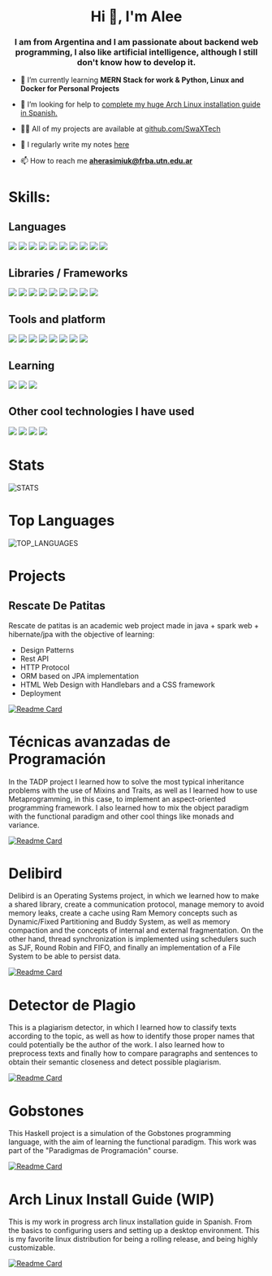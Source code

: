 <h1 align="center">Hi 👋, I'm Alee</h1>
<h3 align="center">I am from Argentina and I am passionate about backend web programming, I also like artificial intelligence, although I still don't know how to develop it.</h3>

<!--
<p align="left"> <img src="https://komarev.com/ghpvc/?username=swaxtech&label=Profile%20views&color=0e75b6&style=flat-square" alt="swaxtech" /> </p>

<p align="left"> <a href="https://github.com/ryo-ma/github-profile-trophy"><img src="https://github-profile-trophy.vercel.app/?username=swaxtech" alt="swaxtech" /></a> </p>
-->
- 🌱 I’m currently learning **MERN Stack for work & Python, Linux and Docker for Personal Projects**

- 🤝 I’m looking for help to [complete my huge Arch Linux installation guide in Spanish.](https://github.com/SwaXTech/Guia-de-Instalacion-de-Arch-Linux)

- 👨‍💻 All of my projects are available at [github.com/SwaXTech](github.com/SwaXTech)

- 📝 I regularly write my notes [here](https://github.com/stars/SwaXTech/lists/notes)

- 📫 How to reach me **aherasimiuk@frba.utn.edu.ar**

# Skills:

## Languages
<p>
  <img src="https://img.shields.io/badge/Python-3776AB?style=for-the-badge&logo=python&logoColor=white" />
  <img src="https://img.shields.io/badge/HTML5-E34F26?style=for-the-badge&logo=html5&logoColor=white" />
  <img src="https://img.shields.io/badge/CSS3-1572B6?style=for-the-badge&logo=css3&logoColor=white" />
  <img src="https://img.shields.io/badge/JavaScript-323330?style=for-the-badge&logo=javascript&logoColor=F7DF1E" />
  <img src="https://img.shields.io/badge/C-00599C?style=for-the-badge&logo=c&logoColor=white" />
  <img src="https://img.shields.io/badge/C%2B%2B-00599C?style=for-the-badge&logo=c%2B%2B&logoColor=white" />
  <img src="https://img.shields.io/badge/Java-E34F26?style=for-the-badge&logo=java&logoColor=white" />
  <img src="https://img.shields.io/badge/Flutter-3776AB?style=for-the-badge&logo=flutter&logoColor=white" />
  <img src="https://img.shields.io/badge/SQL-3776AB?style=for-the-badge&logo=mysql&logoColor=white" />
  <img src="https://img.shields.io/badge/Android-22AA11?style=for-the-badge&logo=android&logoColor=white" />
</p>

## Libraries / Frameworks

<p>
<img src="https://img.shields.io/badge/React-3776AB?style=for-the-badge&logo=react&logoColor=white" />
<img src="https://img.shields.io/badge/jest-E34F26?style=for-the-badge&logo=jest&logoColor=white" />
<img src="https://img.shields.io/badge/Flask-3776AB?style=for-the-badge&logo=flask&logoColor=white" />
<img src="https://img.shields.io/badge/React_Native-E34F26?style=for-the-badge&logo=react&logoColor=white" />
<img src="https://img.shields.io/badge/Hibernate-3776AB?style=for-the-badge&logo=hibernate&logoColor=white" />
<img src="https://img.shields.io/badge/Spark-E34F26?style=for-the-badge&" />
<img src="https://img.shields.io/badge/Express-CCEE00?style=for-the-badge&logo=express&logoColor=white" />
<img src="https://img.shields.io/badge/Node-22AA11?style=for-the-badge&logo=node.js&logoColor=white" />
<!--Pycord-->
<img src="https://img.shields.io/badge/Pycord-E34F26?style=for-the-badge&logo=discord&logoColor=white" />

</p>

## Tools and platform

<!-- vscode -->
<p>
<img src="https://img.shields.io/badge/visual_studio_code-3776AB?style=for-the-badge&logo=visual-studio-code&logoColor=white" />
<img src="https://img.shields.io/badge/GoogleCloud-E34F26?style=for-the-badge&logo=GoogleCloud&logoColor=white" />
  <img src="https://img.shields.io/badge/Linux-3776AB?style=for-the-badge&logo=linux&logoColor=white" />
  <img src="https://img.shields.io/badge/Docker-0084FF?style=for-the-badge&logo=docker&logoColor=white" />
  <img src="https://img.shields.io/badge/Git-E34F26?style=for-the-badge&logo=git&logoColor=white" />
  <img src="https://img.shields.io/badge/GitHub-3776AB?style=for-the-badge&logo=github&logoColor=white" />
  <img src="https://img.shields.io/badge/GitLab-E34F26?style=for-the-badge&logo=gitlab&logoColor=white" />
  <img src="https://img.shields.io/badge/Android_Studio-3776AB?style=for-the-badge&logo=android-studio&logoColor=white" />
</p>

## Learning
<p>
 <img src="https://img.shields.io/badge/TypeScript-007ACC?style=for-the-badge&logo=typescript&logoColor=white" />
 <img src="https://img.shields.io/badge/MongoDB-E34F26?style=for-the-badge&logo=mongodb&logoColor=white" />
  <img src="https://img.shields.io/badge/Kotlin-007ACC?style=for-the-badge&logo=kotlin&logoColor=white" />
  

 </p>

## Other cool technologies I have used

<p>
<!--Scala -->
<img src="https://img.shields.io/badge/Scala-E34F26?style=for-the-badge&logo=scala&logoColor=white" />
<!-- Ruby -->
<img src="https://img.shields.io/badge/Ruby-FF0000?style=for-the-badge&logo=ruby&logoColor=white" />
<!-- Haskell -->
<img src="https://img.shields.io/badge/Haskell-AA22DD?style=for-the-badge&logo=haskell&logoColor=white" />
<!-- Swift -->
<img src="https://img.shields.io/badge/Swift-E34F26?style=for-the-badge&logo=swift&logoColor=white" />


</p>


<!--
<p><img align="left" src="https://github-readme-stats.vercel.app/api/top-langs?username=swaxtech&show_icons=true&theme=dark&locale=en&layout=compact" alt="swaxtech" /></p>

<p>&nbsp;<img align="center" src="https://github-readme-stats.vercel.app/api?username=swaxtech&show_icons=true&theme=dark&locale=en" alt="swaxtech" /></p>
-->
# Stats

![STATS](https://github-readme-stats.vercel.app/api?username=SwaXTech&count_private=true&show_icons=true&include_all_commits=true&custom_title=SwaXTech%27s%20Github%20Stats)

# Top Languages

![TOP_LANGUAGES](https://github-readme-stats.vercel.app/api/top-langs/?username=SwaXTech&hide=Jupyter%20Notebook,prolog,makefile,handlebars&langs_count=10)

# Projects

## Rescate De Patitas

Rescate de patitas is an academic web project made in java + spark web + hibernate/jpa with the objective of learning:

- Design Patterns
- Rest API
- HTTP Protocol
- ORM based on JPA implementation
- HTML Web Design with Handlebars and a CSS framework
- Deployment

[![Readme Card](https://github-readme-stats.vercel.app/api/pin/?username=SwaXTech&repo=RescateDePatitas)](https://github.com/SwaXTech/RescateDePatitas)

# Técnicas avanzadas de Programación

In the TADP project I learned how to solve the most typical inheritance problems with the use of Mixins and Traits, as well as I learned how to use Metaprogramming, in this case, to implement an aspect-oriented programming framework. I also learned how to mix the object paradigm with the functional paradigm and other cool things like monads and variance.

[![Readme Card](https://github-readme-stats.vercel.app/api/pin/?username=SwaXTech&repo=TecnicasAvanzadasDeProgramacion)](https://github.com/SwaXTech/TecnicasAvanzadasDeProgramacion)


# Delibird

Delibird is an Operating Systems project, in which we learned how to make a shared library, create a communication protocol, manage memory to avoid memory leaks, create a cache using Ram Memory concepts such as Dynamic/Fixed Partitioning and Buddy System, as well as memory compaction and the concepts of internal and external fragmentation. On the other hand, thread synchronization is implemented using schedulers such as SJF, Round Robin and FIFO, and finally an implementation of a File System to be able to persist data.

[![Readme Card](https://github-readme-stats.vercel.app/api/pin/?username=SwaXTech&repo=Delibird-Sistemas-Operativos)](https://github.com/SwaXTech/Delibird-Sistemas-Operativos)

# Detector de Plagio

This is a plagiarism detector, in which I learned how to classify texts according to the topic, as well as how to identify those proper names that could potentially be the author of the work. I also learned how to preprocess texts and finally how to compare paragraphs and sentences to obtain their semantic closeness and detect possible plagiarism.

[![Readme Card](https://github-readme-stats.vercel.app/api/pin/?username=SwaXTech&repo=Detector-de-Plagio)](https://github.com/SwaXTech/Detector-de-Plagio)


# Gobstones

This Haskell project is a simulation of the Gobstones programming language, with the aim of learning the functional paradigm. This work was part of the "Paradigmas de Programación" course.

[![Readme Card](https://github-readme-stats.vercel.app/api/pin/?username=SwaXTech&repo=Gobstones)](https://github.com/SwaXTech/Gobstones)

# Arch Linux Install Guide (WIP)

This is my work in progress arch linux installation guide in Spanish. From the basics to configuring users and setting up a desktop environment. This is my favorite linux distribution for being a rolling release, and being highly customizable.

[![Readme Card](https://github-readme-stats.vercel.app/api/pin/?username=SwaXTech&repo=Guia-de-Instalacion-de-Arch-Linux)](https://github.com/SwaXTech/Guia-de-Instalacion-de-Arch-Linux)
